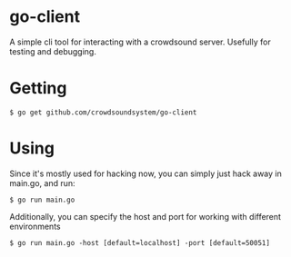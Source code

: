 # go-client

A simple cli tool for interacting with a crowdsound server. Usefully for testing and debugging.

# Getting

```
$ go get github.com/crowdsoundsystem/go-client
```


# Using

Since it's mostly used for hacking now, you can simply just hack away in main.go, and
run:

```
$ go run main.go
```

Additionally, you can specify the host and port for working with different environments

```
$ go run main.go -host [default=localhost] -port [default=50051]
```
